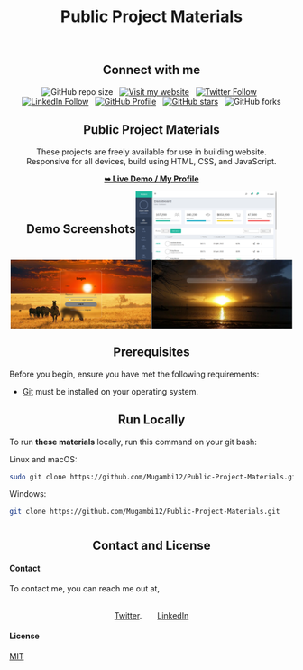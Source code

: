 <h1 align="center">Public Project Materials</h1> <br/>
<h2 align="center">Connect with me</h2>

<div align="center">

  ![GitHub repo size](https://img.shields.io/github/repo-size/Mugambi12/Public-Project-Materials) &nbsp;
  [![Visit my website](https://img.shields.io/badge/Visit%20my%20website-Here-lightblue)](https://silasmugambi.pages.dev) &nbsp;
  [![Twitter Follow](https://img.shields.io/twitter/follow/Twitter?style=social)](https://twitter.com/intent/follow?screen_name=mugambimungiria) &nbsp;
  [![LinkedIn Follow](https://img.shields.io/badge/LinkedIn-Follow-blue)](https://www.linkedin.com/in/silasmugambi/) &nbsp;
  [![GitHub Profile](https://img.shields.io/github/followers/Mugambi12?style=social)](https://github.com/Mugambi12) &nbsp;
  [![GitHub stars](https://img.shields.io/github/stars/Mugambi12/Public-Project-Materials?style=social)](https://github.com/Mugambi12/Public-Project-Materials) &nbsp;
  ![GitHub forks](https://img.shields.io/github/forks/Mugambi12/Public-Project-Materials?style=social)



  <h2 align="center">Public Project Materials</h2>

  <p text-align="justify">These projects are freely available for use in building website.<br />Responsive for all devices, build using HTML, CSS, and JavaScript.</p>

  <a href="https://github.com/Mugambi12"><strong>➥ Live Demo / My Profile</strong></a>

</div>



<div style="display: flex; justify-content: center; align-items: center; align-items: center; flex-wrap: wrap;">
  <h2 align="center">Demo Screenshots</h2>

  <img src="./README-Images/AdminDashboard.png" alt="Admin Dashboard Desktop Demo" title="Desktop Demo" width="250px">
  <img src="./README-Images/LoginPage.png" alt="Login Page Desktop Demo" title="Desktop Demo" width="250px">
  <img src="./README-Images/ReadMore.png" alt="ReadMore Desktop Demo" title="Desktop Demo" width="250px">
</div>



<h2 align="center">Prerequisites</h2>

Before you begin, ensure you have met the following requirements:

* [Git](https://git-scm.com/downloads "Download Git") must be installed on your operating system.




<h2 align="center">Run Locally</h2>

To run **these materials** locally, run this command on your git bash:

Linux and macOS:

```bash
sudo git clone https://github.com/Mugambi12/Public-Project-Materials.git
```

Windows:

```bash
git clone https://github.com/Mugambi12/Public-Project-Materials.git
```



# <div>
  <h2 align="center">Contact and License</h2>

  #### Contact

  To contact me, you can reach me out at,<br/><br/>

  <div align="center">
    <a href="https://www.twitter.com/mugambimungiria">Twitter</a>. &nbsp; &nbsp; &nbsp;
    <a href="https://www.linkedin.com/in/silasmugambi">LinkedIn</a>
  </div>

  #### License

  [MIT](https://choosealicense.com/licenses/mit/)
</div>
